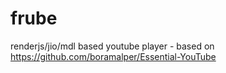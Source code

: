# frube
renderjs/jio/mdl based youtube player - based on https://github.com/boramalper/Essential-YouTube 
